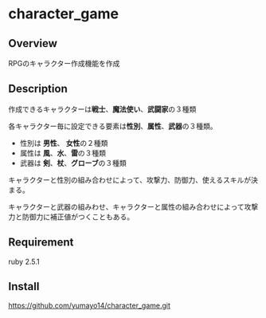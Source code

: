 # character_game

## Overview
RPGのキャラクター作成機能を作成

## Description
作成できるキャラクターは**戦士**、**魔法使い**、**武闘家**の３種類

各キャラクター毎に設定できる要素は**性別**、**属性**、**武器**の３種類。
  - 性別は **男性**、 **女性**の２種類
  - 属性は **風**、**水**、**雷**の３種類
  - 武器は **剣**、**杖**、**グローブ**の３種類 

キャラクターと性別の組み合わせによって、攻撃力、防御力、使えるスキルが決まる。

キャラクターと武器の組みわせ、キャラクターと属性の組み合わせによって攻撃力と防御力に補正値がつくこともある。

## Requirement
  ruby 2.5.1

## Install
 https://github.com/yumayo14/character_game.git

